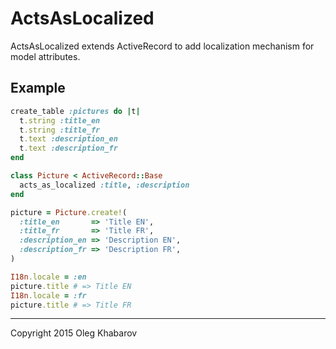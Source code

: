 # ActsAsLocalized

ActsAsLocalized extends ActiveRecord to add localization mechanism for model attributes.

## Example

```ruby
create_table :pictures do |t|
  t.string :title_en
  t.string :title_fr
  t.text :description_en
  t.text :description_fr
end

class Picture < ActiveRecord::Base
  acts_as_localized :title, :description
end

picture = Picture.create!(
  :title_en       => 'Title EN',
  :title_fr       => 'Title FR',
  :description_en => 'Description EN',
  :description_fr => 'Description FR',
)

I18n.locale = :en
picture.title # => Title EN
I18n.locale = :fr
picture.title # => Title FR
```

---

Copyright 2015 Oleg Khabarov
